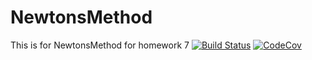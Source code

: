 # NewtonsMethod

This is for NewtonsMethod for homework 7
[![Build Status](https://travis-ci.com/sejinahn2/NewtonsMethod.jl.svg?branch=master)](https://travis-ci.com/sejinahn2/NewtonsMethod.jl)
[![CodeCov](https://codecov.io/gh/sejinahn2/NewtonsMethod.jl/branch/master/graph/badge.svg)](https://codecov.io/gh/sejinahn2/NewtonsMethod.jl)
